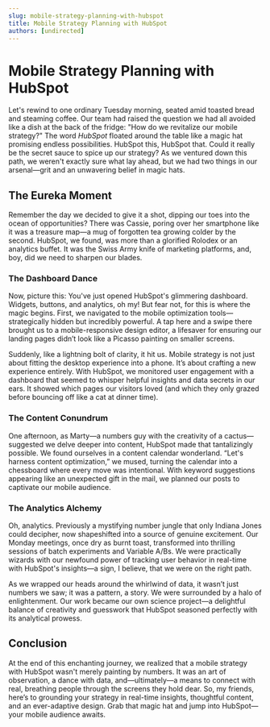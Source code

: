 ```yaml
---
slug: mobile-strategy-planning-with-hubspot
title: Mobile Strategy Planning with HubSpot
authors: [undirected]
---
```


# Mobile Strategy Planning with HubSpot

Let's rewind to one ordinary Tuesday morning, seated amid toasted bread and steaming coffee. Our team had raised the question we had all avoided like a dish at the back of the fridge: "How do we revitalize our mobile strategy?" The word *HubSpot* floated around the table like a magic hat promising endless possibilities. HubSpot this, HubSpot that. Could it really be the secret sauce to spice up our strategy? As we ventured down this path, we weren't exactly sure what lay ahead, but we had two things in our arsenal—grit and an unwavering belief in magic hats. 

## The Eureka Moment

Remember the day we decided to give it a shot, dipping our toes into the ocean of opportunities? There was Cassie, poring over her smartphone like it was a treasure map—a mug of forgotten tea growing colder by the second. HubSpot, we found, was more than a glorified Rolodex or an analytics buffet. It was the Swiss Army knife of marketing platforms, and, boy, did we need to sharpen our blades.

### The Dashboard Dance

Now, picture this: You've just opened HubSpot's glimmering dashboard. Widgets, buttons, and analytics, oh my! But fear not, for this is where the magic begins. First, we navigated to the mobile optimization tools—strategically hidden but incredibly powerful. A tap here and a swipe there brought us to a mobile-responsive design editor, a lifesaver for ensuring our landing pages didn’t look like a Picasso painting on smaller screens.

Suddenly, like a lightning bolt of clarity, it hit us. Mobile strategy is not just about fitting the desktop experience into a phone. It’s about crafting a new experience entirely. With HubSpot, we monitored user engagement with a dashboard that seemed to whisper helpful insights and data secrets in our ears. It showed which pages our visitors loved (and which they only grazed before bouncing off like a cat at dinner time).

### The Content Conundrum

One afternoon, as Marty—a numbers guy with the creativity of a cactus—suggested we delve deeper into content, HubSpot made that tantalizingly possible. We found ourselves in a content calendar wonderland. “Let's harness content optimization,” we mused, turning the calendar into a chessboard where every move was intentional. With keyword suggestions appearing like an unexpected gift in the mail, we planned our posts to captivate our mobile audience.

### The Analytics Alchemy

Oh, analytics. Previously a mystifying number jungle that only Indiana Jones could decipher, now shapeshifted into a source of genuine excitement. Our Monday meetings, once dry as burnt toast, transformed into thrilling sessions of batch experiments and Variable A/Bs. We were practically wizards with our newfound power of tracking user behavior in real-time with HubSpot's insights—a sign, I believe, that we were on the right path.

As we wrapped our heads around the whirlwind of data, it wasn’t just numbers we saw; it was a pattern, a story. We were surrounded by a halo of enlightenment. Our work became our own science project—a delightful balance of creativity and guesswork that HubSpot seasoned perfectly with its analytical prowess.

## Conclusion

At the end of this enchanting journey, we realized that a mobile strategy with HubSpot wasn't merely painting by numbers. It was an art of observation, a dance with data, and—ultimately—a means to connect with real, breathing people through the screens they hold dear. So, my friends, here’s to grounding your strategy in real-time insights, thoughtful content, and an ever-adaptive design. Grab that magic hat and jump into HubSpot—your mobile audience awaits.